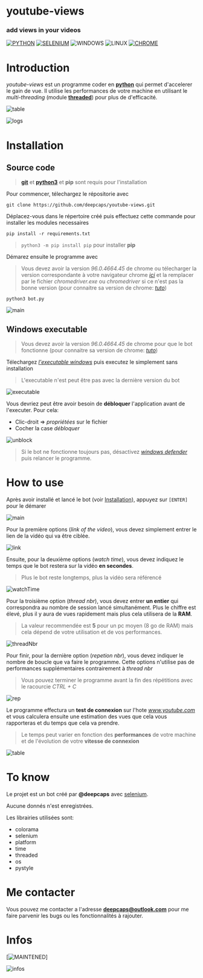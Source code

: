 youtube-views
==========

### add views in your videos
[![PYTHON](https://img.shields.io/badge/Python-3776AB?style=flat&logo=python&logoColor=white)](https://www.python.org/)
[![SELENIUM](https://img.shields.io/badge/Selenium-43B02A?style=flat&logo=Selenium&logoColor=white)](https://selenium-python.readthedocs.io/)
![WINDOWS](https://img.shields.io/badge/Windows-0078D6?style=flat&logo=windows&logoColor=white)
![LINUX](https://img.shields.io/badge/Linux-FCC624?style=flat&logo=linux&logoColor=black)
[![CHROME](https://img.shields.io/badge/Google_chrome-4285F4?style=flat&logo=Google-chrome&logoColor=white)](https://www.google.com/intl/fr_fr/chrome/)


# Introduction
_youtube-views_ est un programme coder en [**python**](https://www.python.org/) qui permet d'accelerer le gain de vue. Il utilise les performances de votre machine en utilisant le _multi-threading_ (module [**threaded**](https://pypi.org/project/threaded/)) pour plus de d'efficacité.

![table](./images/table.png)

![logs](./images/logs.png)


# Installation

## Source code
> [**git**](https://git-scm.com/) et [**python3**](https://www.python.org/) et **pip** sont requis pour l'installation

Pour commencer, télechargez le répositorie avec 

`git clone https://github.com/deepcaps/youtube-views.git`


Déplacez-vous dans le répertoire créé puis effectuez cette commande pour installer les modules necessaires

`pip install -r requirements.txt`

> `python3 -m pip install pip` pour installer **pip**


Démarez ensuite le programme avec
> Vous devez avoir la version _96.0.4664.45_ de chrome ou télecharger la version correspondante à votre navigateur chrome [_ici_](https://chromedriver.chromium.org/) et la remplacer par le fichier _chromedriver.exe_ ou _chromedriver_ si ce n'est pas la bonne version (pour connaitre sa version de chrome: [_tuto_](https://assistance.orange.fr/ordinateurs-peripheriques/installer-et-utiliser/la-recherche-et-navigation-sur-le-web-cookies/un-navigateur/google-chrome/google-chrome-verifier-la-version-et-mettre-a-jour_34337-35111))

`python3 bot.py`

![main](./images/main.png)

## Windows executable
> Vous devez avoir la version _96.0.4664.45_ de chrome pour que le bot fonctionne (pour connaitre sa version de chrome: [_tuto_](https://assistance.orange.fr/ordinateurs-peripheriques/installer-et-utiliser/la-recherche-et-navigation-sur-le-web-cookies/un-navigateur/google-chrome/google-chrome-verifier-la-version-et-mettre-a-jour_34337-35111))

Télechargez [_l'executable windows_](https://github.com/deepcaps/youtube-views/releases/download/versions/youtube-views.zip) puis executez le simplement sans installation
> L'executable n'est peut être pas avec la dernière version du bot

![executable](./images/executable.png)

Vous devriez peut être avoir besoin de **débloquer** l'application avant de l'executer. Pour cela:
- Clic-droit => _propriétées_ sur le fichier
- Cocher la case _débloquer_

![unblock](./images/unblock.png)

> Si le bot ne fonctionne toujours pas, désactivez [_windows defender_](https://support.microsoft.com/en-us/windows/turn-off-defender-antivirus-protection-in-windows-security-99e6004f-c54c-8509-773c-a4d776b77960) puis relancer le programme.


# How to use

Après avoir installé et lancé le bot (voir [Installation](#installation)), appuyez sur `[ENTER]` pour le démarer

![main](./images/main.png)

Pour la première options (_link of the video_), vous devez simplement entrer le lien de la vidéo qui va être ciblée.

![link](./images/link.png)

Ensuite, pour la deuxième options (_watch time_), vous devez indiquez le temps que le bot restera sur la vidéo **en secondes**.
> Plus le bot reste longtemps, plus la vidéo sera référencé

![watchTime](./images/watchTime.png)

Pour la troisième option (_thread nbr_), vous devez entrer **un entier** qui correspondra au nombre de session lancé simultanément. Plus le chiffre est élevé, plus il y aura de vues rapidement mais plus cela utilisera de la **RAM**.
> La valeur recommendée est **5** pour un pc moyen (8 go de RAM) mais cela dépend de votre utilisation et de vos performances.

![threadNbr](./images/threadNbr.png)

Pour finir, pour la dernière option (_repetion nbr_), vous devez indiquer le nombre de boucle que va faire le programme. Cette options n'utilise pas de performances supplémentaires contrairement à _thread nbr_
> Vous pouvez terminer le programme avant la fin des répétitions avec le racourcie _CTRL + C_

![rep](./images/rep.png)

Le programme effectura un **test de connexion** sur l'hote _www.youtube.com_ et vous calculera ensuite une estimation des vues que cela vous rapporteras et du temps que cela va prendre.
> Le temps peut varier en fonction des **performances** de votre machine et de l'évolution de votre **vitesse de connexion**

![table](./images/table.png)


# To know
Le projet est un bot créé par **@deepcaps** avec [selenium](https://selenium-python.readthedocs.io/).

Aucune donnés n'est enregistrées.

Les librairies utilisées sont:
- colorama
- selenium
- platform
- time
- threaded
- os
- pystyle


# Me contacter
Vous pouvez me contacter a l'adresse [**deepcaps@outlook.com**](deepcaps@outlook.com) pour me faire parvenir les bugs ou les fonctionnalités à rajouter.


# Infos
[![MAINTENED](https://img.shields.io/badge/maintained-yes-green.svg)]

![infos](https://github-readme-streak-stats.herokuapp.com/?user=deepcaps)

